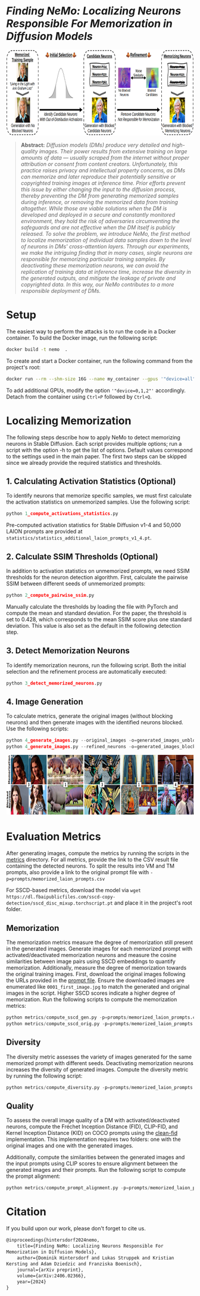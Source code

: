 # _Finding NeMo: Localizing Neurons Responsible For Memorization in Diffusion Models_
  <center>
  <img src="images/concept.jpg" alt="Concept"  height=230>
  </center>

> **Abstract:**
> *Diffusion models (DMs) produce very detailed and high-quality images. Their power results from extensive training on large amounts of data — usually scraped from the internet without proper attribution or consent from content creators.  Unfortunately, this practice raises privacy and intellectual property concerns, as DMs can memorize and later reproduce their potentially sensitive or copyrighted training images at inference time. Prior efforts prevent this issue by either changing the input to the diffusion process, thereby preventing the DM from generating memorized samples during inference, or removing the memorized data from training altogether. While those are viable solutions when the DM is developed and deployed in a secure and constantly monitored environment, they hold the risk of adversaries circumventing the safeguards and are not effective when the DM itself is publicly released. To solve the problem, we introduce NeMo, the first method to localize memorization of individual data samples down to the level of neurons in DMs' cross-attention layers. Through our experiments, we make the intriguing finding that in many cases, single neurons are responsible for memorizing particular training samples. By deactivating these memorization neurons, we can avoid the replication of training data at inference time, increase the diversity in the generated outputs, and mitigate the leakage of private and copyrighted data. In this way, our NeMo contributes to a more responsible deployment of DMs.*

# Setup

The easiest way to perform the attacks is to run the code in a Docker container. To build the Docker image, run the following script:
```bash
docker build -t nemo  .
```

To create and start a Docker container, run the following command from the project's root:
```bash
docker run --rm --shm-size 16G --name my_container --gpus '"device=all"' -v $(pwd):/workspace -it nemo bash
```
To add additional GPUs, modify the option ```'"device=0,1,2"'``` accordingly. Detach from the container using ```Ctrl+P``` followed by ```Ctrl+Q```.

# Localizing Memorization
The following steps describe how to apply NeMo to detect memorizing neurons in Stable Diffusion. Each script provides multiple options; run a script with the option -h to get the list of options. Default values correspond to the settings used in the main paper. The first two steps can be skipped since we already provide the required statistics and thresholds.

## 1. Calculating Activation Statistics (Optional)
To identify neurons that memorize specific samples, we must first calculate the activation statistics on unmemorized samples. Use the following script:
```python 
python 1_compute_activations_statistics.py
```
Pre-computed activation statistics for Stable Diffusion v1-4 and 50,000 LAION prompts are provided at ```statistics/statistics_additional_laion_prompts_v1_4.pt```.

## 2. Calculate SSIM Thresholds (Optional)
In addition to activation statistics on unmemorized prompts, we need SSIM thresholds for the neuron detection algorithm. First, calculate the pairwise SSIM between different seeds of unmemorized prompts:
```python
python 2_compute_pairwise_ssim.py
```

Manually calculate the thresholds by loading the file with PyTorch and compute the mean and standard deviation. For the paper, the threshold is set to $0.428$, which corresponds to the mean SSIM score plus one standard deviation. This value is also set as the default in the following detection step.

## 3. Detect Memorization Neurons
To identify memorization neurons, run the following script. Both the initial selection and the refinement process are automatically executed:

```python
python 3_detect_memorized_neurons.py
```

## 4. Image Generation
To calculate metrics, generate the original images (without blocking neurons) and then generate images with the identified neurons blocked. Use the following scripts:

```python
python 4_generate_images.py --original_images -o=generated_images_unblocked
python 4_generate_images.py --refined_neurons -o=generated_images_blocked
```

  <center>
  <img src="images/examples.png" alt="Examples"  height=160>
  </center>

# Evaluation Metrics

After generating images, compute the metrics by running the scripts in the [metrics](metrics) directory. For all metrics, provide the link to the CSV result file containing the detected neurons. To split the results into VM and TM prompts, also provide a link to the original prompt file with ```-p=prompts/memorized_laion_prompts.csv```

For SSCD-based metrics, download the model via ```wget https://dl.fbaipublicfiles.com/sscd-copy-detection/sscd_disc_mixup.torchscript.pt``` and place it in the project's root folder.

## Memorization
The memorization metrics measure the degree of memorization still present in the generated images. Generate images for each memorized prompt with activated/deactivated memorization neurons and measure the cosine similarities between image pairs using SSCD embeddings to quantify memorization. Additionally, measure the degree of memorization towards the original training images. First, download the original images following the URLs provided in the [prompt file](prompts/memorized_laion_prompts.csv). Ensure the downloaded images are enumerated like ```0001_first_image.jpg``` to match the generated and original images in the script. Higher SSCD scores indicate a higher degree of memorization. Run the following scripts to compute the memorization metrics:

```python
python metrics/compute_sscd_gen.py -p=prompts/memorized_laion_prompts.csv -f=generated_images_blocked -r=generated_images_unblocked
python metrics/compute_sscd_orig.py -p=prompts/memorized_laion_prompts.csv -f=generated_images_blocked -r=original_images
```

## Diversity
The diversity metric assesses the variety of images generated for the same memorized prompt with different seeds. Deactivating memorization neurons increases the diversity of generated images. Compute the diversity metric by running the following script:
```python
python metrics/compute_diversity.py -p=prompts/memorized_laion_prompts.csv -f=generated_images_blocked
```

## Quality
To assess the overall image quality of a DM with activated/deactivated neurons, compute the Fréchet Inception Distance (FID), CLIP-FID, and Kernel Inception Distance (KID) on COCO prompts using the [clean-fid](https://github.com/GaParmar/clean-fid) implementation. This implementation requires two folders: one with the original images and one with the generated images. 

Additionally, compute the similarities between the generated images and the input prompts using CLIP scores to ensure alignment between the generated images and their prompts. Run the following script to compute the prompt alignment:

```python
python metrics/compute_prompt_alignment.py -p=prompts/memorized_laion_prompts.csv -f=generated_images_blocked
```

# Citation
If you build upon our work, please don't forget to cite us.
```
@inproceedings{hintersdorf2024nemo,
    title={Finding NeMo: Localizing Neurons Responsible For Memorization in Diffusion Models},
    author={Dominik Hintersdorf and Lukas Struppek and Kristian Kersting and Adam Dziedzic and Franziska Boenisch},
    journal={arXiv preprint},
    volume={arXiv:2406.02366},
    year={2024}
}
